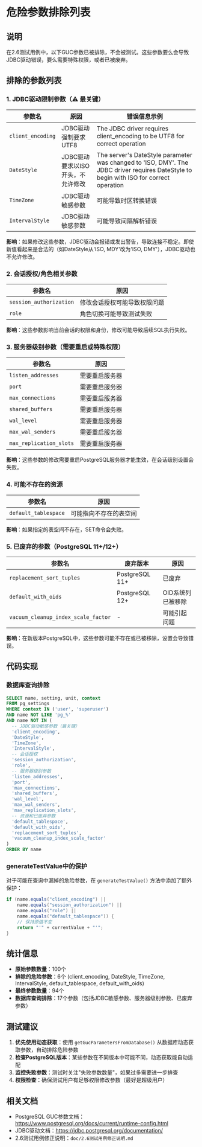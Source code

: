 # 危险参数排除列表

## 说明

在2.6测试用例中，以下GUC参数已被排除，不会被测试。这些参数要么会导致JDBC驱动错误，要么需要特殊权限，或者已被废弃。

## 排除的参数列表

### 1. JDBC驱动限制参数（⚠️ 最关键）

| 参数名 | 原因 | 错误信息示例 |
|--------|------|----------|
| `client_encoding` | JDBC驱动强制要求UTF8 | The JDBC driver requires client_encoding to be UTF8 for correct operation |
| `DateStyle` | JDBC驱动要求以ISO开头，不允许修改 | The server's DateStyle parameter was changed to 'ISO, DMY'. The JDBC driver requires DateStyle to begin with ISO for correct operation |
| `TimeZone` | JDBC驱动敏感参数 | 可能导致时区转换错误 |
| `IntervalStyle` | JDBC驱动敏感参数 | 可能导致间隔解析错误 |

**影响**：如果修改这些参数，JDBC驱动会报错或发出警告，导致连接不稳定。即使新值看起来是合法的（如DateStyle从'ISO, MDY'改为'ISO, DMY'），JDBC驱动也不允许修改。

### 2. 会话授权/角色相关参数

| 参数名 | 原因 |
|--------|------|
| `session_authorization` | 修改会话授权可能导致权限问题 |
| `role` | 角色切换可能导致测试失败 |

**影响**：这些参数影响当前会话的权限和身份，修改可能导致后续SQL执行失败。

### 3. 服务器级别参数（需要重启或特殊权限）

| 参数名 | 原因 |
|--------|------|
| `listen_addresses` | 需要重启服务器 |
| `port` | 需要重启服务器 |
| `max_connections` | 需要重启服务器 |
| `shared_buffers` | 需要重启服务器 |
| `wal_level` | 需要重启服务器 |
| `max_wal_senders` | 需要重启服务器 |
| `max_replication_slots` | 需要重启服务器 |

**影响**：这些参数的修改需要重启PostgreSQL服务器才能生效，在会话级别设置会失败。

### 4. 可能不存在的资源

| 参数名 | 原因 |
|--------|------|
| `default_tablespace` | 可能指向不存在的表空间 |

**影响**：如果指定的表空间不存在，SET命令会失败。

### 5. 已废弃的参数（PostgreSQL 11+/12+）

| 参数名 | 废弃版本 | 原因 |
|--------|---------|------|
| `replacement_sort_tuples` | PostgreSQL 11+ | 已废弃 |
| `default_with_oids` | PostgreSQL 12+ | OID系统列已被移除 |
| `vacuum_cleanup_index_scale_factor` | - | 可能引起问题 |

**影响**：在新版本PostgreSQL中，这些参数可能不存在或已被移除，设置会导致错误。

## 代码实现

### 数据库查询排除

```sql
SELECT name, setting, unit, context 
FROM pg_settings 
WHERE context IN ('user', 'superuser')
AND name NOT LIKE 'pg_%'
AND name NOT IN (
  -- JDBC驱动敏感参数（最关键）
  'client_encoding',
  'DateStyle',
  'TimeZone',
  'IntervalStyle',
  -- 会话授权
  'session_authorization',
  'role',
  -- 服务器级别参数
  'listen_addresses',
  'port',
  'max_connections',
  'shared_buffers',
  'wal_level',
  'max_wal_senders',
  'max_replication_slots',
  -- 资源和已废弃参数
  'default_tablespace',
  'default_with_oids',
  'replacement_sort_tuples',
  'vacuum_cleanup_index_scale_factor'
)
ORDER BY name
```

### generateTestValue中的保护

对于可能在查询中漏掉的危险参数，在 `generateTestValue()` 方法中添加了额外保护：

```java
if (name.equals("client_encoding") ||
    name.equals("session_authorization") ||
    name.equals("role") ||
    name.equals("default_tablespace")) {
    // 保持原值不变
    return "'" + currentValue + "'";
}
```

## 统计信息

- **原始参数数量**：100个
- **排除的危险参数**：6个 (client_encoding, DateStyle, TimeZone, IntervalStyle, default_tablespace, default_with_oids)
- **最终参数数量**：94个
- **数据库查询排除**：17个参数（包括JDBC敏感参数、服务器级别参数、已废弃参数）

## 测试建议

1. **优先使用动态获取**：使用 `getGucParametersFromDatabase()` 从数据库动态获取参数，自动排除危险参数
2. **检查PostgreSQL版本**：某些参数在不同版本中可能不同，动态获取能自动适配
3. **监控失败参数**：测试时关注"失败参数数量"，如果过多需要进一步排查
4. **权限检查**：确保测试用户有足够权限修改参数（最好是超级用户）

## 相关文档

- PostgreSQL GUC参数文档：https://www.postgresql.org/docs/current/runtime-config.html
- JDBC驱动文档：https://jdbc.postgresql.org/documentation/
- 2.6测试用例修正说明：`doc/2.6测试用例修正说明.md`
